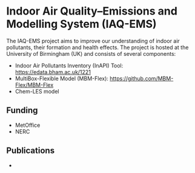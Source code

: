 # Indoor Air Quality–Emissions and Modelling System (IAQ-EMS)

The IAQ-EMS project aims to improve our understanding of indoor air pollutants, their formation and health effects. The project is hosted at the University of Birmingham (UK) and consists of several components: 

- Indoor Air Pollutants Inventory (InAPI) Tool: https://edata.bham.ac.uk/1221
- MultiBox-Flexible Model (MBM-Flex): https://github.com/MBM-Flex/MBM-Flex
- Chem-LES model

## Funding
- MetOffice
- NERC

## Publications
- 
